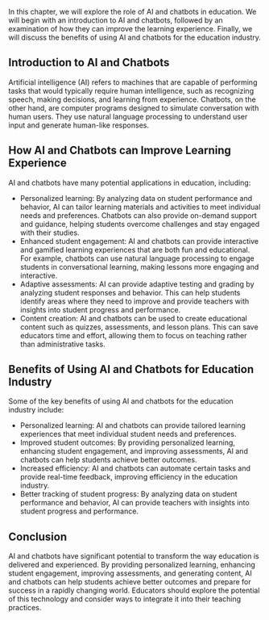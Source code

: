 
In this chapter, we will explore the role of AI and chatbots in education. We will begin with an introduction to AI and chatbots, followed by an examination of how they can improve the learning experience. Finally, we will discuss the benefits of using AI and chatbots for the education industry.

Introduction to AI and Chatbots
-------------------------------

Artificial intelligence (AI) refers to machines that are capable of performing tasks that would typically require human intelligence, such as recognizing speech, making decisions, and learning from experience. Chatbots, on the other hand, are computer programs designed to simulate conversation with human users. They use natural language processing to understand user input and generate human-like responses.

How AI and Chatbots can Improve Learning Experience
---------------------------------------------------

AI and chatbots have many potential applications in education, including:

* Personalized learning: By analyzing data on student performance and behavior, AI can tailor learning materials and activities to meet individual needs and preferences. Chatbots can also provide on-demand support and guidance, helping students overcome challenges and stay engaged with their studies.
* Enhanced student engagement: AI and chatbots can provide interactive and gamified learning experiences that are both fun and educational. For example, chatbots can use natural language processing to engage students in conversational learning, making lessons more engaging and interactive.
* Adaptive assessments: AI can provide adaptive testing and grading by analyzing student responses and behavior. This can help students identify areas where they need to improve and provide teachers with insights into student progress and performance.
* Content creation: AI and chatbots can be used to create educational content such as quizzes, assessments, and lesson plans. This can save educators time and effort, allowing them to focus on teaching rather than administrative tasks.

Benefits of Using AI and Chatbots for Education Industry
--------------------------------------------------------

Some of the key benefits of using AI and chatbots for the education industry include:

* Personalized learning: AI and chatbots can provide tailored learning experiences that meet individual student needs and preferences.
* Improved student outcomes: By providing personalized learning, enhancing student engagement, and improving assessments, AI and chatbots can help students achieve better outcomes.
* Increased efficiency: AI and chatbots can automate certain tasks and provide real-time feedback, improving efficiency in the education industry.
* Better tracking of student progress: By analyzing data on student performance and behavior, AI can provide teachers with insights into student progress and performance.

Conclusion
----------

AI and chatbots have significant potential to transform the way education is delivered and experienced. By providing personalized learning, enhancing student engagement, improving assessments, and generating content, AI and chatbots can help students achieve better outcomes and prepare for success in a rapidly changing world. Educators should explore the potential of this technology and consider ways to integrate it into their teaching practices.
